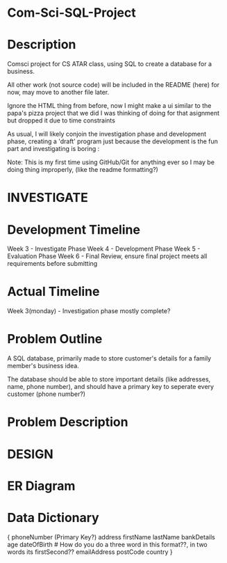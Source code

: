# Com-Sci-SQL-Project
# Description
Comsci project for CS ATAR class, using SQL to create a database for a business.

All other work (not source code) will be included in the README (here) for now, may move to another file later.

Ignore the HTML thing from before, now I might make a ui similar to the papa's pizza project that we did
I was thinking of doing for that asignment but dropped it due to time constraints

As usual, I will likely conjoin the investigation phase and development phase, 
creating a 'draft' program just because the development is the fun part
and investigating is boring :

Note: This is my first time using GitHub/Git for anything ever
so I may be doing thing improperly, (like the readme formatting?)



# INVESTIGATE
# Development Timeline
Week 3 - Investigate Phase
Week 4 - Development Phase
Week 5 - Evaluation Phase
Week 6 - Final Review, ensure final project meets all requirements before submitting
# Actual Timeline
Week 3(monday) - Investigation phase mostly complete?



# Problem Outline
A SQL database, primarily made to store customer's details for a family member's business idea.

The database should be able to store important details (like addresses, name, phone number),
and should have a primary key to seperate every customer (phone number?)

# Problem Description

# DESIGN

# ER Diagram
# Data Dictionary
{
  phoneNumber (Primary Key?)
  address
  firstName
  lastName
  bankDetails
  age
  dateOfBirth # How do you do a three word in this format??, in two words its firstSecond??
  emailAddress
  postCode
  country
}

